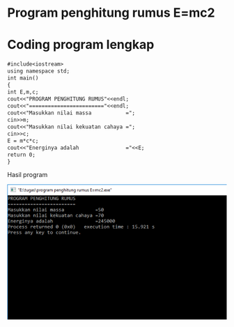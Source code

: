 # Program penghitung rumus E=mc2


# Coding program lengkap
    #include<iostream>
    using namespace std;
    int main()
    {
    int E,m,c;
    cout<<"PROGRAM PENGHITUNG RUMUS"<<endl;
    cout<<"========================"<<endl;
    cout<<"Masukkan nilai massa           =";
    cin>>m;
    cout<<"Masukkan nilai kekuatan cahaya =";
    cin>>c;
    E = m*c*c;
    cout<<"Energinya adalah               ="<<E;
    return 0;
    }
    
    
Hasil program


![img](https://raw.githubusercontent.com/MUTIARAIZMI/Program-penghitunng-rumus-E-mc2/master/e%3Dmc2.png)
 
